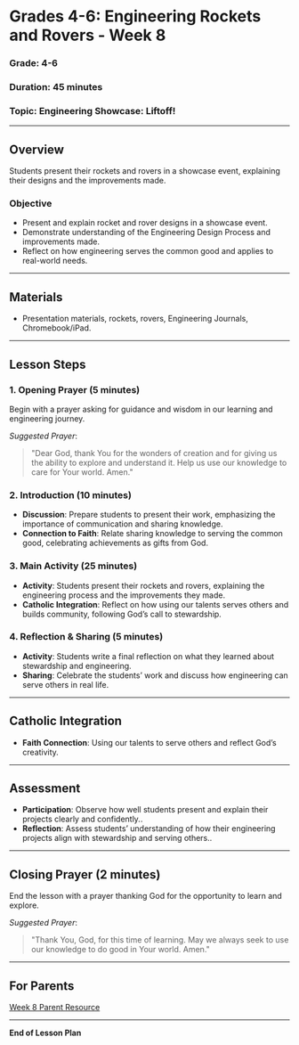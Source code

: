
# Grades 4-6: Engineering Rockets and Rovers - Week 8

### **Grade**: 4-6  
### **Duration**: 45 minutes  
### **Topic**: Engineering Showcase: Liftoff!

---

## **Overview**
Students present their rockets and rovers in a showcase event, explaining their designs and the improvements made.

### **Objective**
- Present and explain rocket and rover designs in a showcase event.
- Demonstrate understanding of the Engineering Design Process and improvements made.
- Reflect on how engineering serves the common good and applies to real-world needs.

---

## **Materials**
- Presentation materials, rockets, rovers, Engineering Journals, Chromebook/iPad.

---

## **Lesson Steps**

### **1. Opening Prayer (5 minutes)**  
Begin with a prayer asking for guidance and wisdom in our learning and engineering journey.

_Suggested Prayer_:  
> "Dear God, thank You for the wonders of creation and for giving us the ability to explore and understand it. Help us use our knowledge to care for Your world. Amen."

### **2. Introduction (10 minutes)**  
- **Discussion**: Prepare students to present their work, emphasizing the importance of communication and sharing knowledge.
- **Connection to Faith**: Relate sharing knowledge to serving the common good, celebrating achievements as gifts from God.

### **3. Main Activity (25 minutes)**  
- **Activity**: Students present their rockets and rovers, explaining the engineering process and the improvements they made.
- **Catholic Integration**: Reflect on how using our talents serves others and builds community, following God’s call to stewardship.

### **4. Reflection & Sharing (5 minutes)**  
- **Activity**: Students write a final reflection on what they learned about stewardship and engineering.
- **Sharing**: Celebrate the students’ work and discuss how engineering can serve others in real life.

---

## **Catholic Integration**
- **Faith Connection**: Using our talents to serve others and reflect God’s creativity.

---

## **Assessment**
- **Participation**: Observe how well students present and explain their projects clearly and confidently..
- **Reflection**: Assess students’ understanding of how their engineering projects align with stewardship and serving others..

---

## **Closing Prayer (2 minutes)**  
End the lesson with a prayer thanking God for the opportunity to learn and explore.

_Suggested Prayer_:  
> "Thank You, God, for this time of learning. May we always seek to use our knowledge to do good in Your world. Amen."

---

## **For Parents**  
[Week 8 Parent Resource](#)

---

**End of Lesson Plan**
